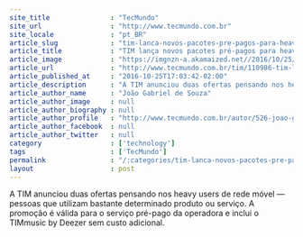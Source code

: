 ```yaml
---
site_title               : "TecMundo"
site_url                 : "http://www.tecmundo.com.br"
site_locale              : "pt_BR"
article_slug             : "tim-lanca-novos-pacotes-pre-pagos-para-heavy-users"
article_title            : "TIM lança novos pacotes pré-pagos para heavy users"
article_image            : "https://imgnzn-a.akamaized.net//2016/10/25/25155925026240-t1200x480.jpg"
article_url              : "http://www.tecmundo.com.br/tim/110986-tim-lanca-novos-pacotes-pre-pagos-heavy-users.htm"
article_published_at     : "2016-10-25T17:03:42-02:00"
article_description      : "A TIM anunciou duas ofertas pensando nos heavy users de rede móvel — pessoas que utilizam bastante determinado produto ou serviço. A promoção é válida para o serviço pré-pago da operadora e inclui o TIMmusic by Deezer sem custo adicional."
article_author_name      : "João Gabriel de Souza"
article_author_image     : null
article_author_biography : null
article_author_profile   : "http://www.tecmundo.com.br/autor/526-joao-gabriel-de-souza/"
article_author_facebook  : null
article_author_twitter   : null
category                 : ['technology']
tags                     : ['TecMundo']
permalink                : "/:categories/tim-lanca-novos-pacotes-pre-pagos-para-heavy-users/"
layout                   : post
---
```


A TIM anunciou duas ofertas pensando nos heavy users de rede móvel — pessoas que utilizam bastante determinado produto ou serviço. A promoção é válida para o serviço pré-pago da operadora e inclui o TIMmusic by Deezer sem custo adicional.
